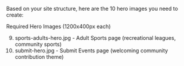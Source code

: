  Based on your site structure, here are the 10 hero images you need to create:

  Required Hero Images (1200x400px each)

   9. sports-adults-hero.jpg - Adult Sports page (recreational leagues, community sports)
  10. submit-hero.jpg - Submit Events page (welcoming community contribution theme)

